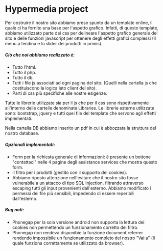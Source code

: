 # Hypermedia project
Per costruire il nostro sito abbiamo preso spunto da un template online, il quale ci ha fornito una base per l'aspetto grafico. Infatti, di questo template, abbiamo utilizzato parte dei css per delineare l'aspetto grafico generale del sito e delle funzioni javascript per ottenere degli effetti grafici complessi (Il menu a tendina e lo slider dei prodotti in primis).

<h5>Ciò che noi abbiamo realizzato è:</h5>
<ul>
<li>Tutto l'html.</li>
<li>Tutto il php.</li>
<li>Tutto il db.</li>
<li>Tutti i file js associati ad ogni pagina del sito. (Quelli nella cartella js che costituiscono la logica lato client del sito).</li>
<li>Parti di css più specifiche alle nostre esigenze.</li>
</ul>

Tutte le librerie utilizzate sia per il js che per il css sono rispettivamente all'interno delle cartelle denominate Libraries.
Le librerie esterne utilizzate sono: bootstrap, jquery e tutti quei file del template che servono agli effetti implementati.

Nella cartella DB abbiamo inserito un pdf in cui è abbozzata la struttura del nostro database.

<h5>Opzionali implementati:</h5>
<ul>
<li>Form per la richiesta generale di informazioni: è presente un bottone "contattaci" nelle 4 pagine degli assistance services che mostra questo form.</li>
<li>Il filtro per i prodotti (gestito con il supporto dei cookies).</li>
<li>Abbiamo riposto attenzione nell'evitare che il nostro sito fosse vulnerabile a un attacco di tipo SQL Injection, filtrando attraverso escaping tutti gli input provenienti dall'esterno. Abbiamo modificato i permessi dei file più sensibili, impedendo di essere reperibili dall'esterno.</li>
</ul>

<h5>Bug noti:</h5>
<ul>
<li>Phonegap per la sola versione android non supporta la lettura dei cookies non permettendo un funzionamento corretto del filtro.</li>
<li>Phonegap non rendeva disponibie la funzione document.referrer rendendo impossibile un funzionamento completo del nostro "Vai a" (il quale funziona correttamente se utilizzato da browser).</li>
</ul>
